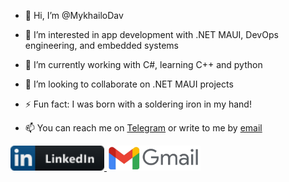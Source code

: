 - 👋 Hi, I’m @MykhailoDav
- 👀 I’m interested in app development with .NET MAUI, DevOps engineering, and embedded systems
- 🌱 I’m currently working with C#, learning C++ and python
- 💞️ I’m looking to collaborate on .NET MAUI projects
- ⚡ Fun fact: I was born with a soldering iron in my hand!

- 📫 You can reach me on [Telegram](https://t.me/myhailo_dav) or write to me by [email](davudenko.mukhailo@gmail.com)
<div>
<a href="https://www.linkedin.com/in/mykhailo-davydenko-130423320/">
<img src="https://github.com/MykhailoDav/MykhailoDav/blob/main/Images/LinkedIn.png" height="40" width="150">
</a>
<a href="Gmail:davudenko.mukhailo@gmail.com">
<img src="https://github.com/MykhailoDav/MykhailoDav/blob/main/Images/Gmail.logo.png" height="40" width="150">
</a>
</div>
<!---
MykhailoDav/MykhailoDav is a ✨ special ✨ repository because its `README.md` (this file) appears on your GitHub profile.
You can click the Preview link to take a look at your changes.
--->
